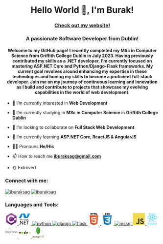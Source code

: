 <h1 align="center">Hello World 👋, I'm Burak! <br>
 <h3 align="center"><a href="https://www.buraksag.com" target="_blank">Check out my website!</a></h3>
</h1>

<h3 align="center">A passionate Software Developer from Dublin!</h3>

<h4 align="center">Welcome to my GitHub page! I recently completed my MSc in Computer Science from Griffith College Dublin in July 2023. Having previously contributed my skills as a .NET developer, I'm currently focused on mastering ASP.NET Core and Python/Django-Flask frameworks. My current goal revolves around enhancing my expertise in these technologies and honing my skills to become a proficient full-stack developer. Join me on my journey of continuous learning and innovation as I build and contribute to projects that showcase my evolving capabilities in the world of web development.</h4>


- 🔭 I’m currently interested in **Web Development**

- 🚌 I’m currently studying in **MSc in Computer Science** in **Griffith College Dublin**

- 👯 I’m looking to collaborate on **Full Stack Web Development**

- 🌱 I’m currently learning **ASP.NET Core, ReactJS & AngularJS**

- 👨‍💻 Pronouns **He/His**

- 📫 How to reach me **iburaksag@gmail.com**

- 🌞 Extrovert


<h3 align="left">Connect with me:</h3>
<p align="left">
<a href="https://www.linkedin.com/in/burak-sag-4883a2139/" target="blank"><img align="center" src="https://raw.githubusercontent.com/rahuldkjain/github-profile-readme-generator/master/src/images/icons/Social/linked-in-alt.svg" alt="iburaksag" height="30" width="40" /></a>
<a href="https://instagram.com/iburaksag" target="blank"><img align="center" src="https://raw.githubusercontent.com/rahuldkjain/github-profile-readme-generator/master/src/images/icons/Social/instagram.svg" alt="iburaksag" height="30" width="40" /></a>
</p>


<h3 align="left">Languages and Tools:</h3>
<p align="left"> 
<a href="https://www.w3schools.com/cs/" target="_blank" rel="noreferrer"> 
  <img src="https://raw.githubusercontent.com/devicons/devicon/master/icons/csharp/csharp-original.svg" alt="csharp" width="40" height="40"/> 
</a>
<a href="https://dotnet.microsoft.com/" target="_blank" rel="noreferrer"> 
  <img src="https://raw.githubusercontent.com/devicons/devicon/master/icons/dot-net/dot-net-original-wordmark.svg" alt="dotnet" width="40" height="40"/> </a>
 
<a href="https://docs.python.org/3/" target="_blank" rel="noreferrer"> 
 <img src="https://qph.cf2.quoracdn.net/main-qimg-28cadbd02699c25a88e5c78d73c7babc" alt="python" width="40" height="40"/> </a>

<a href="https://www.djangoproject.com/" target="_blank" rel="noreferrer"> 
 <img src="https://img-c.udemycdn.com/course/750x422/4152006_54df_5.jpg" alt="django" width="40" height="40"/> </a>

 <a href="https://flask.palletsprojects.com/en/2.3.x/" target="_blank" rel="noreferrer"> 
 <img src="https://cdn.freebiesupply.com/logos/large/2x/flask-logo-png-transparent.png" alt="flask" width="40" height="40"/> </a>
 

 
<a href="https://www.w3.org/html/" target="_blank" rel="noreferrer"> 
  <img src="https://raw.githubusercontent.com/devicons/devicon/master/icons/html5/html5-original-wordmark.svg" alt="html5" width="40" height="40"/> 
</a> 
<a href="https://www.w3schools.com/css/" target="_blank" rel="noreferrer"> 
  <img src="https://raw.githubusercontent.com/devicons/devicon/master/icons/css3/css3-original-wordmark.svg" alt="css3" width="40" height="40"/> 
</a> 

<a href="https://www.microsoft.com/en-us/sql-server" target="_blank" rel="noreferrer"> 
  <img src="https://www.svgrepo.com/show/303229/microsoft-sql-server-logo.svg" alt="mssql" width="40" height="40"/> 
</a> 
<a href="https://developer.mozilla.org/en-US/docs/Web/JavaScript" target="_blank" rel="noreferrer"> 
  <img src="https://raw.githubusercontent.com/devicons/devicon/master/icons/javascript/javascript-original.svg" alt="javascript" width="40" height="40"/> </a> 
<a href="https://reactjs.org/" target="_blank" rel="noreferrer"> 
  <img src="https://raw.githubusercontent.com/devicons/devicon/master/icons/react/react-original-wordmark.svg" alt="react" width="40" height="40"/> 
</a> 
<a href="https://expressjs.com" target="_blank" rel="noreferrer"> 
  <img src="https://raw.githubusercontent.com/devicons/devicon/master/icons/express/express-original-wordmark.svg" alt="express" width="40" height="40"/> </a> 
<a href="https://nodejs.org" target="_blank" rel="noreferrer"> <img src="https://raw.githubusercontent.com/devicons/devicon/master/icons/nodejs/nodejs-original-wordmark.svg" alt="nodejs" width="40" height="40"/> 
</a> 
<a href="https://www.mongodb.com/" target="_blank" rel="noreferrer"> 
  <img src="https://raw.githubusercontent.com/devicons/devicon/master/icons/mongodb/mongodb-original-wordmark.svg" alt="mongodb" width="40" height="40"/> </a> 
</p>
